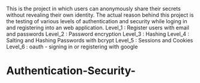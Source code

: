 This is the project in which users can anonymously share their secrets without revealing their own identity.
The actual reason behind this project is the testing of various levels of authentication and security while loging in and registering into an web application.
Level_1 : Register users with email and passwords
Level_2 : Password encryption
Level_3 : Hashing
Level_4 : Salting and Hashing Passwords with bcrypt
Level_5 : Sessions and Cookies 
Level_6 : oauth - signing in or registering with google
# Authentication-Security-
